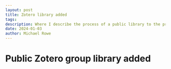 ```yaml
---
layout: post
title: Zotero library added
tags: 
description: Where I describe the process of a public library to the project.
date: 2024-01-03
author: Michael Rowe
---
```

# Public Zotero group library added




